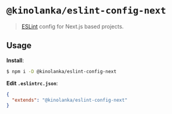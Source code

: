 # `@kinolanka/eslint-config-next`

> [ESLint](https://eslint.org/) config for Next.js based projects.

## Usage

**Install**:

```bash
$ npm i -D @kinolanka/eslint-config-next
```

**Edit `.eslintrc.json`**:

```json
{
  "extends": "@kinolanka/eslint-config-next"
}
```
